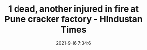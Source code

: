 ---
"title": "1 dead, another injured in fire at Pune cracker factory - Hindustan Times"
"date": "2021-9-16 7:34:6"
"feed_name": "GOOGLENEWSINDUSTRIAL"
"feed_website": "https://news.google.com/search?q=industrial%2Bincident&hl=en-US&gl=US&ceid=US:en"
"feed_rss": "https://news.google.com/rss/search?q=industrial%2Bincident&hl=en-US&gl=US&ceid=US:en"
"link": "https://www.hindustantimes.com/cities/pune-news/1-dead-another-injured-in-fire-at-pune-cracker-factory-101631777646999.html"
"file": "_posts/2021-1-1-3773f39edd0a6c234f044154bd3b752e27c461a4.md"
"accident": "1"
"drilling": "1"
"dead": ""
"injured": ""
---